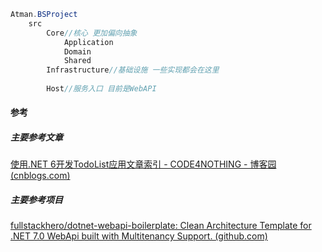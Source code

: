 ```c#
Atman.BSProject
	src
		Core//核心 更加偏向抽象
    		Application
    		Domain
    		Shared
		Infrastructure//基础设施 一些实现都会在这里
    		
		Host//服务入口 目前是WebAPI	
```



#### 参考

##### 主要参考文章

[使用.NET 6开发TodoList应用文章索引 - CODE4NOTHING - 博客园 (cnblogs.com)](https://www.cnblogs.com/code4nothing/p/build-todolist-index.html)

##### 主要参考项目

[fullstackhero/dotnet-webapi-boilerplate: Clean Architecture Template for .NET 7.0 WebApi built with Multitenancy Support. (github.com)](https://github.com/fullstackhero/dotnet-webapi-boilerplate/tree/main)